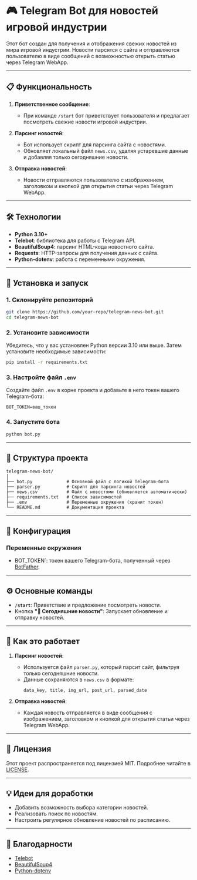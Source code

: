 # 🎮 Telegram Bot для новостей игровой индустрии

Этот бот создан для получения и отображения свежих новостей из мира игровой индустрии. Новости парсятся с сайта и отправляются пользователю в виде сообщений с возможностью открыть статью через Telegram WebApp.

---

## 📋 Функциональность
1. **Приветственное сообщение**:
   - При команде `/start` бот приветствует пользователя и предлагает посмотреть свежие новости игровой индустрии.
   
2. **Парсинг новостей**:
   - Бот использует скрипт для парсинга сайта с новостями.
   - Обновляет локальный файл `news.csv`, удаляя устаревшие данные и добавляя только сегодняшние новости.

3. **Отправка новостей**:
   - Новости отправляются пользователю с изображением, заголовком и кнопкой для открытия статьи через Telegram WebApp.

---

## 🛠️ Технологии
- **Python 3.10+**
- **Telebot**: библиотека для работы с Telegram API.
- **BeautifulSoup4**: парсинг HTML-кода новостного сайта.
- **Requests**: HTTP-запросы для получения данных с сайта.
- **Python-dotenv**: работа с переменными окружения.

---

## 🚀 Установка и запуск

### 1. Склонируйте репозиторий
```bash
git clone https://github.com/your-repo/telegram-news-bot.git
cd telegram-news-bot
```

### 2. Установите зависимости
Убедитесь, что у вас установлен Python версии 3.10 или выше. Затем установите необходимые зависимости:
```bash
pip install -r requirements.txt
```

### 3. Настройте файл `.env`
Создайте файл `.env` в корне проекта и добавьте в него токен вашего Telegram-бота:
```
BOT_TOKEN=ваш_токен
```

### 4. Запустите бота
```bash
python bot.py
```

---

## 📁 Структура проекта
```
telegram-news-bot/
│
├── bot.py             # Основной файл с логикой Telegram-бота
├── parser.py          # Скрипт для парсинга новостей
├── news.csv           # Файл с новостями (обновляется автоматически)
├── requirements.txt   # Список зависимостей
├── .env               # Переменные окружения (хранит токен)
└── README.md          # Документация проекта
```

---

## 🔧 Конфигурация

### Переменные окружения
- BOT_TOKEN`: токен вашего Telegram-бота, полученный через [BotFather](https://t.me/BotFather).

---

## ⚙️ Основные команды
- **`/start`**: Приветствие и предложение посмотреть новости.
- Кнопка **"📰 Сегодняшние новости"**: Запускает обновление и отправку новостей.

---

## 📰 Как это работает

1. **Парсинг новостей**:
   - Используется файл `parser.py`, который парсит сайт, фильтруя только сегодняшние новости.
   - Данные сохраняются в `news.csv` в формате:
     ```
     data_key, title, img_url, post_url, parsed_date
     ```

2. **Отправка новостей**:
   - Каждая новость отправляется в виде сообщения с изображением, заголовком и кнопкой для открытия статьи через Telegram WebApp.

---

## 📄 Лицензия
Этот проект распространяется под лицензией MIT. Подробнее читайте в [LICENSE](LICENSE).

---

## 💡 Идеи для доработки
- Добавить возможность выбора категории новостей.
- Реализовать поиск по новостям.
- Настроить регулярное обновление новостей по расписанию.

---

## 🙌 Благодарности
- [Telebot](https://github.com/eternnoir/pyTelegramBotAPI)
- [BeautifulSoup4](https://www.crummy.com/software/BeautifulSoup/bs4/doc/)
- [Python-dotenv](https://github.com/theskumar/python-dotenv)
